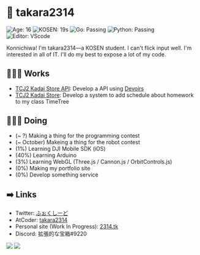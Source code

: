 # 🦊 takara2314
![Age: 16](https://img.shields.io/badge/Age-16-yellow?style=for-the-badge)
![KOSEN: 19s](https://img.shields.io/badge/KOSEN-19s-green?style=for-the-badge)
![Go: Passing](https://img.shields.io/badge/Go-passing-00ADD8?style=for-the-badge)
![Python: Passing](https://img.shields.io/badge/Python-passing-3572A5?style=for-the-badge)
![Editor: VScode](https://img.shields.io/badge/Editor-VScode-0078D4?style=for-the-badge)

Konnichiwa! I'm takara2314—a KOSEN student. I can't flick input well. I'm interested in all of IT. I'll do my best to expose a lot of my code.

## 👨🏽‍💻 Works
- [TCJ2 Kadai Store API](https://github.com/takara2314/tcj2-kadai-store-api): Develop a API using [Devoirs](https://github.com/approvers/devoirs)
- [TCJ2 Kadai Store](https://github.com/takara2314/tcj2-kadai-store): Develop a system to add schedule about homework to my class TimeTree

## 👨🏽‍🔬 Doing
- (~ ?) Making a thing for the programming contest
- (~ October) Makeing a thing for the robot contest
- (1%) Learning DJI Mobile SDK (iOS)
- (40%) Learning Arduino
- (3%) Learning WebGL (Three.js / Cannon.js / OrbitControls.js)
- (0%) Making my portfolio site
- (0%) Develop something service

## ➡️ Links
- Twitter: [ふぉくしーど](https://twitter.com/takara2314)
- AtCoder: [takara2314](https://atcoder.jp/users/takara2314)
- Personal site (Work In Progress): [2314.tk](https://2314.tk/)
- Discord: 拡張的な宝箱#9220

<a><img src="https://github-readme-stats.vercel.app/api?username=takara2314&count_private=true&show_icons=true&line_height=40&title_color=00ADD8&icon_color=00ADD8" /></a>
<a><img src="https://github-readme-stats.vercel.app/api/top-langs/?username=takara2314&title_color=00ADD8" /></a>
